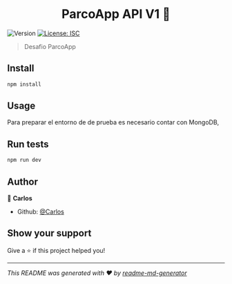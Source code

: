 <h1 align="center">ParcoApp API V1 👋</h1>
<p>
  <img alt="Version" src="https://img.shields.io/badge/version-1.0.0-blue.svg?cacheSeconds=2592000" />
  <a href="#" target="_blank">
    <img alt="License: ISC" src="https://img.shields.io/badge/License-ISC-yellow.svg" />
  </a>
</p>

> Desafio ParcoApp

## Install

```sh
npm install
```

## Usage

Para preparar el entorno de de prueba es necesario contar con MongoDB,

## Run tests
```sh
npm run dev
```

## Author

👤 **Carlos**

* Github: [@Carlos](https://github.com/CarlosPerezA)

## Show your support

Give a ⭐️ if this project helped you!

***
_This README was generated with ❤️ by [readme-md-generator](https://github.com/kefranabg/readme-md-generator)_
